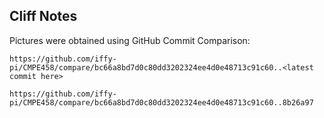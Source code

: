 ## Cliff Notes
Pictures were obtained using GitHub Commit Comparison:

```
https://github.com/iffy-pi/CMPE458/compare/bc66a8bd7d0c80dd3202324ee4d0e48713c91c60..<latest commit here>

https://github.com/iffy-pi/CMPE458/compare/bc66a8bd7d0c80dd3202324ee4d0e48713c91c60..8b26a97
```

